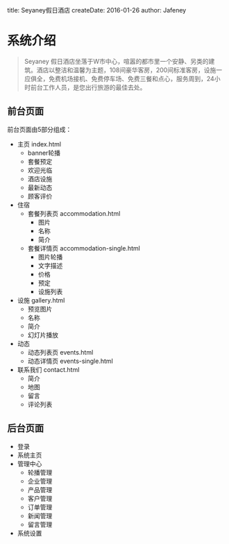 title: Seyaney假日酒店 
createDate: 2016-01-26 
author: Jafeney  

# 系统介绍 

> Seyaney 假日酒店坐落于W市中心，喧嚣的都市里一个安静、另类的建筑。酒店以整洁和温馨为主题，108间豪华客房，200间标准客房，设施一应俱全，免费机场接机、免费停车场、免费三餐和点心，服务周到，24小时前台工作人员，是您出行旅游的最佳去处。

## 前台页面
前台页面由5部分组成：

 - 主页 index.html 
     + banner轮播
     + 套餐预定
     + 欢迎光临
     + 酒店设施
     + 最新动态
     + 顾客评价   
 - 住宿 
     + 套餐列表页 accommodation.html 
         * 图片
         * 名称
         * 简介
     + 套餐详情页 accommodation-single.html 
         * 图片轮播
         * 文字描述
         * 价格
         * 预定
         * 设施列表
 - 设施 gallery.html
     + 预览图片
     + 名称
     + 简介
     + 幻灯片播放
 - 动态 
     + 动态列表页 events.html
     + 动态详情页 events-single.html
 - 联系我们 contact.html
     + 简介
     + 地图
     + 留言
     + 评论列表 

## 后台页面
 - 登录
 - 系统主页
 - 管理中心
     + 轮播管理
     + 企业管理
     + 产品管理
     + 客户管理
     + 订单管理
     + 新闻管理
     + 留言管理
 - 系统设置

